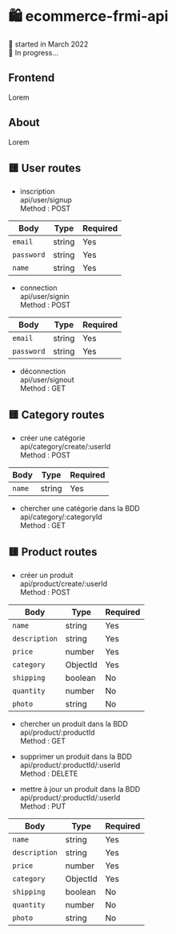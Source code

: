 # 🛍️ ecommerce-frmi-api

📅 started in March 2022  
🧱 In progress...

## Frontend

Lorem

## About

Lorem

## 🟨 User routes

- inscription  
  api/user/signup  
  Method : POST

| Body       | Type   | Required |
| ---------- | ------ | -------- |
| `email`    | string | Yes      |
| `password` | string | Yes      |
| `name`     | string | Yes      |

- connection  
  api/user/signin  
  Method : POST

| Body       | Type   | Required |
| ---------- | ------ | -------- |
| `email`    | string | Yes      |
| `password` | string | Yes      |

- déconnection  
  api/user/signout  
  Method : GET

## 🟨 Category routes

- créer une catégorie  
  api/category/create/:userId  
  Method : POST

| Body   | Type   | Required |
| ------ | ------ | -------- |
| `name` | string | Yes      |

- chercher une catégorie dans la BDD  
  api/category/:categoryId  
  Method : GET

## 🟨 Product routes

- créer un produit  
  api/product/create/:userId  
  Method : POST

| Body          | Type     | Required |
| ------------- | -------- | -------- |
| `name`        | string   | Yes      |
| `description` | string   | Yes      |
| `price`       | number   | Yes      |
| `category`    | ObjectId | Yes      |
| `shipping`    | boolean  | No       |
| `quantity`    | number   | No       |
| `photo`       | string   | No       |

- chercher un produit dans la BDD  
  api/product/:productId  
  Method : GET

- supprimer un produit dans la BDD  
  api/product/:productId/:userId  
  Method : DELETE

- mettre à jour un produit dans la BDD  
  api/product/:productId/:userId  
  Method : PUT

| Body          | Type     | Required |
| ------------- | -------- | -------- |
| `name`        | string   | Yes      |
| `description` | string   | Yes      |
| `price`       | number   | Yes      |
| `category`    | ObjectId | Yes      |
| `shipping`    | boolean  | No       |
| `quantity`    | number   | No       |
| `photo`       | string   | No       |
